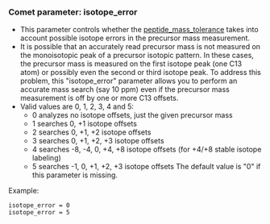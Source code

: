 ### Comet parameter: isotope_error

- This parameter controls whether the [peptide_mass_tolerance](peptide_mass_tolerance.html)
takes into account possible isotope errors in the precursor mass measurement.
- It is possible that an accurately read precursor mass is not measured on the monoisotopic
peak of a precursor isotopic pattern. In these cases, the precursor mass is measured on the
first isotope peak (one C13 atom) or possibly even the second or third isotope peak. To address
this problem, this "isotope_error" parameter allows you to perform an accurate mass search
(say 10 ppm) even if the precursor mass measurement is off by one or more C13 offsets.
- Valid values are 0, 1, 2, 3, 4 and 5:
  - 0 analyzes no isotope offsets, just the given precursor mass
  - 1 searches 0, +1 isotope offsets
  - 2 searches 0, +1, +2 isotope offsets
  - 3 searches 0, +1, +2, +3 isotope offsets
  - 4 searches -8, -4, 0, +4, +8 isotope offsets (for +4/+8 stable isotope labeling)
  - 5 searches -1, 0, +1, +2, +3 isotope offsets
The default value is "0" if this parameter is missing.

Example:
```
isotope_error = 0
isotope_error = 5
```
